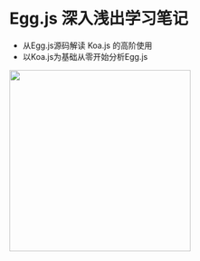 # Egg.js 深入浅出学习笔记
 

- 从Egg.js源码解读 Koa.js 的高阶使用
- 以Koa.js为基础从零开始分析Egg.js

<img src="https://user-images.githubusercontent.com/8216630/36643554-09c850b0-1a88-11e8-9c75-495886f9bfcd.png" width="320" />